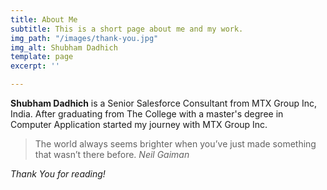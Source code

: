 ```yaml
---
title: About Me
subtitle: This is a short page about me and my work.
img_path: "/images/thank-you.jpg"
img_alt: Shubham Dadhich
template: page
excerpt: ''

---
```

**Shubham Dadhich** is a Senior Salesforce Consultant from MTX Group Inc, India. After graduating from The College with a master's degree in Computer Application started my journey with MTX Group Inc.

> The world always seems brighter when you’ve just made something that wasn’t there before. <cite>Neil Gaiman</cite>

_Thank You for reading!_